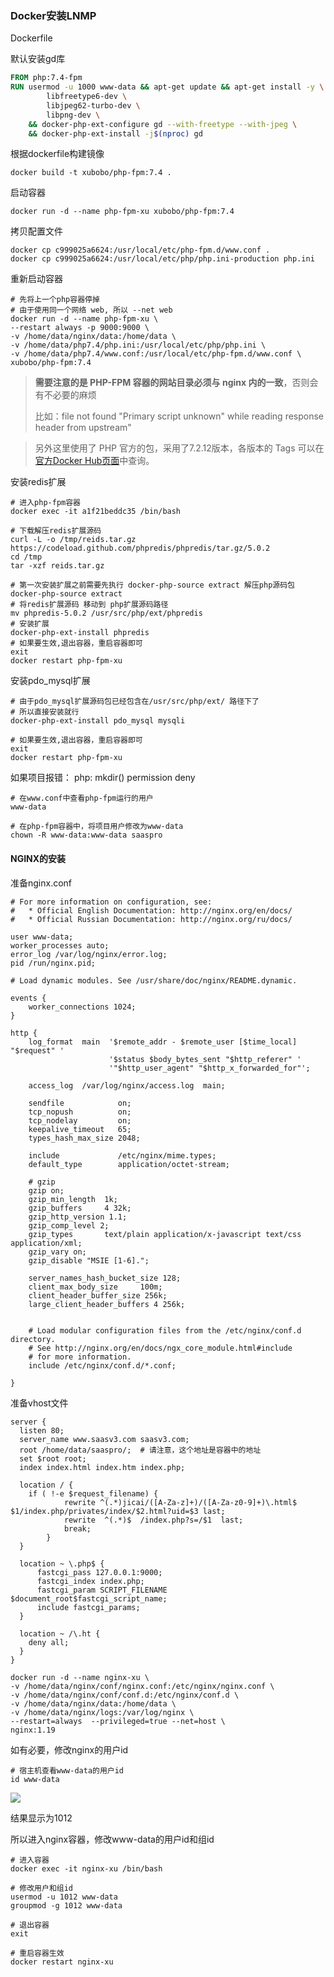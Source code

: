 ### Docker安装LNMP

Dockerfile

默认安装gd库

```dockerfile
FROM php:7.4-fpm
RUN usermod -u 1000 www-data && apt-get update && apt-get install -y \
        libfreetype6-dev \
        libjpeg62-turbo-dev \
        libpng-dev \
    && docker-php-ext-configure gd --with-freetype --with-jpeg \
    && docker-php-ext-install -j$(nproc) gd
```

根据dockerfile构建镜像

```shell
docker build -t xubobo/php-fpm:7.4 .
```

启动容器

```shell
docker run -d --name php-fpm-xu xubobo/php-fpm:7.4
```

拷贝配置文件

```
docker cp c999025a6624:/usr/local/etc/php-fpm.d/www.conf .
docker cp c999025a6624:/usr/local/etc/php/php.ini-production php.ini
```

重新启动容器

```shell
# 先将上一个php容器停掉
# 由于使用同一个网络 web, 所以 --net web
docker run -d --name php-fpm-xu \
--restart always -p 9000:9000 \
-v /home/data/nginx/data:/home/data \
-v /home/data/php7.4/php.ini:/usr/local/etc/php/php.ini \
-v /home/data/php7.4/www.conf:/usr/local/etc/php-fpm.d/www.conf \
xubobo/php-fpm:7.4 
```

> **需要注意的是 PHP-FPM 容器的网站目录必须与 nginx 内的一致**，否则会有不必要的麻烦
>
> 比如：file not found "Primary script unknown" while reading response header from upstream"

> 另外这里使用了 PHP 官方的包，采用了7.2.12版本，各版本的 Tags 可以在[官方Docker Hub页面](https://hub.docker.com/_/php/)中查询。

安装redis扩展

```shell
# 进入php-fpm容器
docker exec -it a1f21beddc35 /bin/bash

# 下载解压redis扩展源码
curl -L -o /tmp/reids.tar.gz https://codeload.github.com/phpredis/phpredis/tar.gz/5.0.2
cd /tmp
tar -xzf reids.tar.gz

# 第一次安装扩展之前需要先执行 docker-php-source extract 解压php源码包
docker-php-source extract
# 将redis扩展源码 移动到 php扩展源码路径
mv phpredis-5.0.2 /usr/src/php/ext/phpredis
# 安装扩展
docker-php-ext-install phpredis
# 如果要生效,退出容器，重启容器即可
exit
docker restart php-fpm-xu
```

安装pdo_mysql扩展

```shell
# 由于pdo_mysql扩展源码包已经包含在/usr/src/php/ext/ 路径下了
# 所以直接安装就行
docker-php-ext-install pdo_mysql mysqli

# 如果要生效,退出容器，重启容器即可
exit
docker restart php-fpm-xu
```

如果项目报错： php: mkdir() permission deny

```shell
# 在www.conf中查看php-fpm运行的用户
www-data

# 在php-fpm容器中，将项目用户修改为www-data
chown -R www-data:www-data saaspro
```

#### NGINX的安装

准备nginx.conf

```nginx
# For more information on configuration, see:
#   * Official English Documentation: http://nginx.org/en/docs/
#   * Official Russian Documentation: http://nginx.org/ru/docs/

user www-data;
worker_processes auto;
error_log /var/log/nginx/error.log;
pid /run/nginx.pid;

# Load dynamic modules. See /usr/share/doc/nginx/README.dynamic.

events {
    worker_connections 1024;
}

http {
    log_format  main  '$remote_addr - $remote_user [$time_local] "$request" '
                      '$status $body_bytes_sent "$http_referer" '
                      '"$http_user_agent" "$http_x_forwarded_for"';

    access_log  /var/log/nginx/access.log  main;

    sendfile            on;
    tcp_nopush          on;
    tcp_nodelay         on;
    keepalive_timeout   65;
    types_hash_max_size 2048;

    include             /etc/nginx/mime.types;
    default_type        application/octet-stream;

    # gzip
    gzip on;
    gzip_min_length  1k;
    gzip_buffers     4 32k;
    gzip_http_version 1.1;
    gzip_comp_level 2;
    gzip_types       text/plain application/x-javascript text/css application/xml;
    gzip_vary on;
    gzip_disable "MSIE [1-6].";

    server_names_hash_bucket_size 128;
    client_max_body_size     100m;
    client_header_buffer_size 256k;
    large_client_header_buffers 4 256k;


    # Load modular configuration files from the /etc/nginx/conf.d directory.
    # See http://nginx.org/en/docs/ngx_core_module.html#include
    # for more information.
    include /etc/nginx/conf.d/*.conf;

}
```

准备vhost文件

```nginx
server {
  listen 80;
  server_name www.saasv3.com saasv3.com;
  root /home/data/saaspro/;  # 请注意，这个地址是容器中的地址
  set $root root;
  index index.html index.htm index.php;

  location / {
    if ( !-e $request_filename) {
            rewrite ^(.*)jicai/([A-Za-z]+)/([A-Za-z0-9]+)\.html$ $1/index.php/privates/index/$2.html?uid=$3 last;
            rewrite  ^(.*)$  /index.php?s=/$1  last;
            break;
        }
  }

  location ~ \.php$ {
      fastcgi_pass 127.0.0.1:9000;
      fastcgi_index index.php;
      fastcgi_param SCRIPT_FILENAME $document_root$fastcgi_script_name;
      include fastcgi_params;
  }

  location ~ /\.ht {
    deny all;
  }
}

```



```shell
docker run -d --name nginx-xu \
-v /home/data/nginx/conf/nginx.conf:/etc/nginx/nginx.conf \
-v /home/data/nginx/conf/conf.d:/etc/nginx/conf.d \
-v /home/data/nginx/data:/home/data \
-v /home/data/nginx/logs:/var/log/nginx \
--restart=always  --privileged=true --net=host \
nginx:1.19
```

如有必要，修改nginx的用户id

```shell
# 宿主机查看www-data的用户id
id www-data
```

![](https://mkdown-1256191338.cos.ap-beijing.myqcloud.com/20200817170919.png)

结果显示为1012

所以进入nginx容器，修改www-data的用户id和组id

```shell
# 进入容器
docker exec -it nginx-xu /bin/bash

# 修改用户和组id
usermod -u 1012 www-data
groupmod -g 1012 www-data

# 退出容器
exit

# 重启容器生效
docker restart nginx-xu
```

